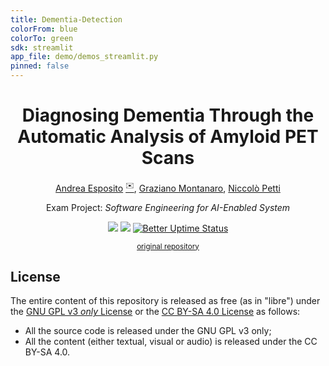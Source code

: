 ```yaml
---
title: Dementia-Detection
colorFrom: blue
colorTo: green
sdk: streamlit
app_file: demo/demos_streamlit.py
pinned: false
---
```


<div align="center">
    <h1>Diagnosing Dementia Through the Automatic Analysis of Amyloid PET Scans</h1>
    <p>
        <a href="https://github.com/espositoandrea">Andrea Esposito</a> <a href="mailto:a.esposito39@studenti.uniba.it"><sup>✉️</sup></a>,
        <a href="https://github.com/montanarograziano">Graziano Montanaro</a>,
        <a href="https://github.com/niccolopetti">Niccolò Petti</a>
    </p>
  <p>Exam Project: <em>Software Engineering for AI-Enabled System</em></p>
    <p>
        <a href="https://github.com/se4ai2122-cs-uniba/Dementia-Detection/actions/workflows/deploy.yml"><img src="https://github.com/se4ai2122-cs-uniba/Dementia-Detection/workflows/Deploy/badge.svg"></a>
        <a href="https://github.com/se4ai2122-cs-uniba/Dementia-Detection/wiki"><img src="https://shields.io/badge/Documentation-wiki-informational?style=flat&logo=github"></a>
        <a href="http://status.mementoai.software"><img src="https://betteruptime.com/status-badges/v1/monitor/bgcj.svg" alt="Better Uptime Status"></a>
    </p>
  <p><sup><a href="https://github.com/espositoandrea/Detecting-Alzheimer-Using-Amiloyd-PET-Scans">original repository</a></sup></p>
</div>


## License

The entire content of this repository is released as free (as in "libre") under
the [GNU GPL v3 _only_ License](LICENSE) or the [CC BY-SA 4.0
License](https://creativecommons.org/licenses/by-sa/4.0/legalcode) as follows:

- All the source code is released under the GNU GPL v3 only;
- All the content (either textual, visual or audio) is released under the CC
  BY-SA 4.0.

